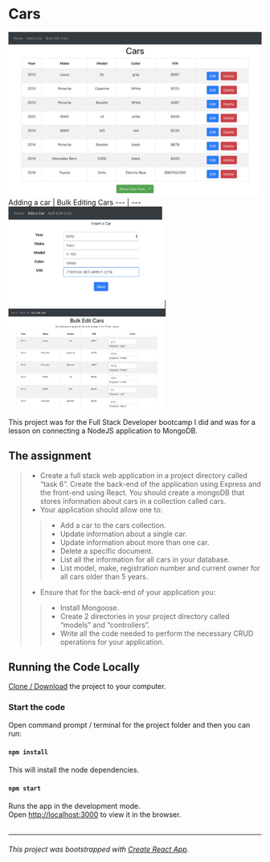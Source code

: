 # Cars

![](/public/cars.app.screenshot.1.png)
Adding a car | Bulk Editing Cars
--- | --- 
<img src="./public/cars.app.screenshot.2.png" alt="drawing" height="200"/> |<img src="./public/cars.app.screenshot.3.png" alt="drawing" height="200"/>

This project was for the Full Stack Developer bootcamp I did and was for a lesson on connecting a NodeJS application to MongoDB.

## The assignment

> * Create a full stack web application in a project directory called “task 6”. Create the back-end of the application using Express and the front-end using React. You should create a mongoDB that stores information about cars in a collection called cars.
> * Your application should allow one to:
> > * Add a car to the cars collection.
> > * Update information about a single car.
> > * Update information about more than one car.
> > * Delete a specific document.
> > * List all the information for all cars in your database.
> > * List model, make, registration number and current owner for all cars older than 5 years.
>
> * Ensure that for the back-end of your application you:
> > * Install Mongoose.
> > * Create 2 directories in your project directory called “models” and “controllers”.
> > * Write all the code needed to perform the necessary CRUD operations for your application.

<!-- ## Demo
Update when hosted somewhere -->

## Running the Code Locally

[Clone / Download](https://github.com/dh4u/bootcamp-cars.git) the project to your computer.

### Start the code
Open command prompt / terminal for the project folder and then you can run:

#### `npm install`

This will install the node dependencies.

#### `npm start`

Runs the app in the development mode.<br>
Open [http://localhost:3000](http://localhost:3000) to view it in the browser.
<br>
<br>

***
###### This project was bootstrapped with [Create React App](https://github.com/facebook/create-react-app).
